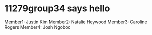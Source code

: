 # 11279group34 says hello

Member1: Justin Kim
Member2: Natalie Heywood
Member3: Caroline Rogers
Member4: Josh Ngoboc 
